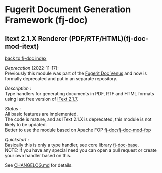 # Fugerit Document Generation Framework (fj-doc)

## Itext 2.1.X Renderer (PDF/RTF/HTML)(fj-doc-mod-itext)

[back to fj-doc index](https://github.com/fugerit-org/fj-doc.git)  

*Deprecation* (2022-11-17):  
Previously this module was part of the [Fugerit Doc Venus](https://github.com/fugerit-org/fj-doc.git) and now is formally deprecated and put in an separate repository.

*Description* :  
Type handlers for generating documents in PDF, RTF and HTML formats using last free version of 
[IText 2.1.7](https://mvnrepository.com/artifact/com.lowagie/itext/2.1.7).

*Status* :  
All basic features are implemented.  
The code is mature, and as IText 2.1.X is deprecated, this module is not likely to be updated.  
Better to use the module based on Apache FOP [fj-doc/fj-doc-mod-fop](https://github.com/fugerit-org/fj-doc.git) 

*Quickstart* :  
Basically this is only a type handler, see core library [fj-doc-base](https://github.com/fugerit-org/fj-doc.git).  
NOTE: If you have any special need you can open a pull request or create your own handler based on this.

See [CHANGELOG.md](CHANGELOG.md) for details.